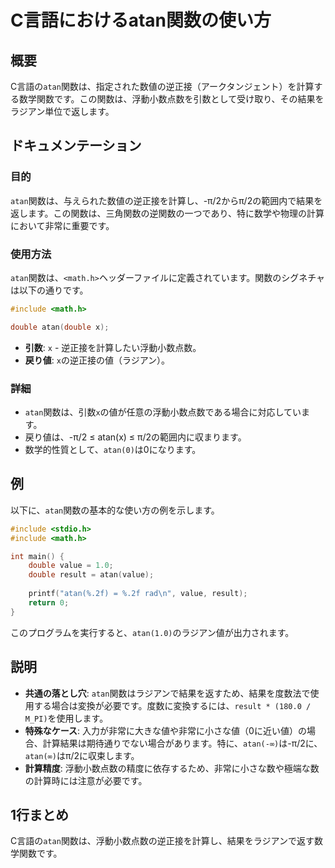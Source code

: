 <!--
Meta Description: # C言語におけるatan関数の使い方 ## 概要 C言語の`atan`関数は、指定された数値の逆正接（アークタンジェント）を計算する数学関数です。この関数は、浮動小数点数を引数として受け取り、その結果をラジアン単位で返します。 ## ドキュメンテーション ### 目的 `atan`関数は、与えられ...
Meta Keywords: atan, 関数は, double, math, include
-->

# C言語におけるatan関数の使い方

## 概要
C言語の`atan`関数は、指定された数値の逆正接（アークタンジェント）を計算する数学関数です。この関数は、浮動小数点数を引数として受け取り、その結果をラジアン単位で返します。

## ドキュメンテーション
### 目的
`atan`関数は、与えられた数値の逆正接を計算し、-π/2からπ/2の範囲内で結果を返します。この関数は、三角関数の逆関数の一つであり、特に数学や物理の計算において非常に重要です。

### 使用方法
`atan`関数は、`<math.h>`ヘッダーファイルに定義されています。関数のシグネチャは以下の通りです。

```c
#include <math.h>

double atan(double x);
```

- **引数**: `x` - 逆正接を計算したい浮動小数点数。
- **戻り値**: `x`の逆正接の値（ラジアン）。

### 詳細
- `atan`関数は、引数`x`の値が任意の浮動小数点数である場合に対応しています。
- 戻り値は、-π/2 ≤ atan(x) ≤ π/2の範囲内に収まります。
- 数学的性質として、`atan(0)`は0になります。

## 例
以下に、`atan`関数の基本的な使い方の例を示します。

```c
#include <stdio.h>
#include <math.h>

int main() {
    double value = 1.0;
    double result = atan(value);
    
    printf("atan(%.2f) = %.2f rad\n", value, result);
    return 0;
}
```
このプログラムを実行すると、`atan(1.0)`のラジアン値が出力されます。

## 説明
- **共通の落とし穴**: `atan`関数はラジアンで結果を返すため、結果を度数法で使用する場合は変換が必要です。度数に変換するには、`result * (180.0 / M_PI)`を使用します。
- **特殊なケース**: 入力が非常に大きな値や非常に小さな値（0に近い値）の場合、計算結果は期待通りでない場合があります。特に、`atan(-∞)`は-π/2に、`atan(∞)`はπ/2に収束します。
- **計算精度**: 浮動小数点数の精度に依存するため、非常に小さな数や極端な数の計算時には注意が必要です。

## 1行まとめ
C言語の`atan`関数は、浮動小数点数の逆正接を計算し、結果をラジアンで返す数学関数です。